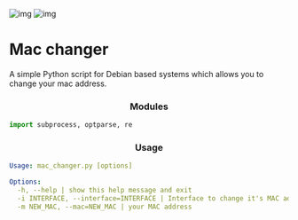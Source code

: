 ![img](https://img.shields.io/badge/-python%203.9-blue) ![img](https://img.shields.io/badge/-Debian-yellowgreen)

# Mac changer
A simple Python script for Debian based systems which allows you to change your mac address.
<h3 text align="center"> Modules </h3>

```py
import subprocess, optparse, re
```
<h3 text align="center"> Usage </h3>

```yml
Usage: mac_changer.py [options]

Options:
  -h, --help | show this help message and exit
  -i INTERFACE, --interface=INTERFACE | Interface to change it's MAC address
  -m NEW_MAC, --mac=NEW_MAC | your MAC address
```


